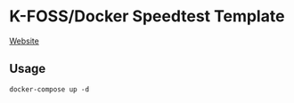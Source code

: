 # K-FOSS/Docker Speedtest Template

[Website](https://github.com/librespeed/speedtest)

## Usage

```
docker-compose up -d
```

